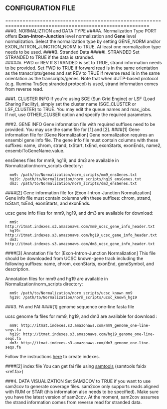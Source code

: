## CONFIGURATION FILE
========================================================================================================
###0. NORMALIZTION and DATA TYPE
####A. Normalization Type
PORT offers **Exon-Intron-Junction** level normalization and **Gene** level normalization. Select the normalization type by setting GENE_NORM and/or EXON_INTRON_JUNCTION_NORM to TRUE. At least one normalization type needs to be used.
####B. Stranded Data
#####i. STRANDED
Set STRANDED to TRUE if the data is stranded.<br>
#####ii. FWD or REV
If STRANDED is set to TRUE, strand information needs to be provided. Set FWD to TRUE if forward read is in the same orientation as the transcripts/genes and set REV to TRUE if reverse read is in the same orientation as the transcripts/genes.<n><n>
Note that when dUTP-based protocol (e.g. Illumina TruSeq stranded protocol) is used, strand information comes from reverse read.

###1. CLUSTER INFO
If you're using SGE (Sun Grid Engine) or LSF (Load Sharing Facility), simply set the cluster name (SGE_CLUSTER or LSF_CLUSTER) to TRUE. You may edit the queue names and max_jobs.<br>
If not, use OTHER_CLUSER option and specify the required parameters.

###2. GENE INFO
Gene information file with required suffixes need to be provided. You may use the same file for [1] and [2].
####[1] Gene information file for [Gene Normalization]
Gene normalization requires an ensembl gene info file. The gene info file must contain columns with these suffixes: name, chrom, strand, txStart, txEnd, exonStarts, exonEnds, name2, ensemblToGeneName.value. 

ensGenes files for mm9, hg19, and dm3 are available in Normalization/norm_scripts directory:

      mm9: /path/to/Normalization/norm_scripts/mm9_ensGenes.txt
      hg19: /path/to/Normalization/norm_scripts/hg19_ensGenes.txt
      dm3: /path/to/Normalization/norm_scripts/dm3_ensGenes.txt

####[2] Gene information file for [Exon-Intron-Junction Normalization]
Gene info file must contain columns with these suffixes: chrom, strand, txStart, txEnd, exonStarts, and exonEnds. 

ucsc gene info files for mm9, hg19, and dm3 are available for download:

      mm9: http://itmat.indexes.s3.amazonaws.com/mm9_ucsc_gene_info_header.txt
      hg19: http://itmat.indexes.s3.amazonaws.com/hg19_ucsc_gene_info_header.txt
      dm3: http://itmat.indexes.s3.amazonaws.com/dm3_ucsc_gene_info_header.txt

####[3] Annotation file for [Exon-Intron-Junction Normalization]
This file should be downloaded from UCSC known-gene track including the following suffixes: name, chrom, exonStarts, exonEnd, geneSymbol, and description. 

Annotation files for mm9 and hg19 are available in Normalization/norm_scripts directory:

      mm9: /path/to/Normalization/norm_scripts/ucsc_known_mm9
      hg19: /path/to/Normalization/norm_scripts/ucsc_known_hg19

###3. FA and FAI
####[1] genome sequence one-line fasta file

ucsc genome fa files for mm9, hg19, and dm3 are available for download :

      mm9: http://itmat.indexes.s3.amazonaws.com/mm9_genome_one-line-seqs.fa
      hg19: http://itmat.indexes.s3.amazonaws.com/hg19_genome_one-line-seqs.fa
      dm3: http://itmat.indexes.s3.amazonaws.com/dm3_genome_one-line-seqs.fa

Follow the instructions [here](https://github.com/itmat/rum/wiki/Creating-indexes) to create indexes.

####[2] index file
You can get fai file using [samtools](http://samtools.sourceforge.net/) (samtools faidx &lt;ref.fa>)

###4. DATA VISUALIZATION
Set SAM2COV to TRUE if you want to use sam2cov to generate coverage files. sam2cov only supports reads aligned with RUM or STAR (this information also needs to be specified). Make sure you have the latest version of sam2cov. At the moment, sam2cov assumes the strand information comes from reverse read for stranded data.